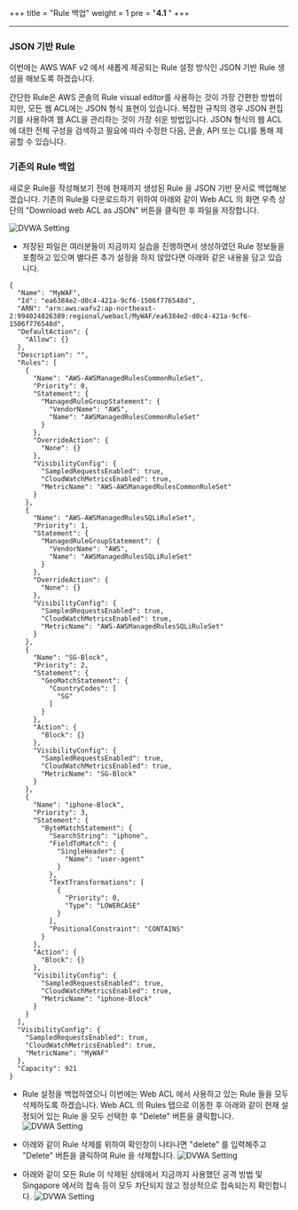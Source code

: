 +++
title = "Rule 백업"
weight = 1
pre = "<b>4.1 </b>"
+++

* * *
 
### JSON 기반 Rule

이번에는 AWS WAF v2 에서 새롭게 제공되는 Rule 설정 방식인 JSON 기반 Rule 생성을 해보도록 하겠습니다. 

간단한 Rule은 AWS 콘솔의 Rule visual editor를 사용하는 것이 가장 간편한 방법이지만, 모든 웹 ACL에는 JSON 형식 표현이 있습니다. 복잡한 규칙의 경우 JSON 편집기를 사용하여 웹 ACL을 관리하는 것이 가장 쉬운 방법입니다. JSON 형식의 웹 ACL에 대한 전체 구성을 검색하고 필요에 따라 수정한 다음, 콘솔, API 또는 CLI를 통해 제공할 수 있습니다. 

### 기존의 Rule 백업 

새로운 Rule을 작성해보기 전에 현재까지 생성된 Rule 을 JSON 기반 문서로 백업해보겠습니다. 기존의 Rule을 다운로드하기 위하여 아래와 같이 Web ACL 의 화면 우측 상단의 "Download web ACL as JSON" 버튼을 클릭한 후 파일을 저장합니다.

 ![DVWA Setting](/images/jsonedit1.png)

- 저장된 파일은 여러분들이 지금까지 실습을 진행하면서 생성하였던 Rule 정보들을 포함하고 있으며 별다른 추가 설정을 하지 않았다면 아래와 같은 내용을 담고 있습니다.
 
```
{
  "Name": "MyWAF",
  "Id": "ea6384e2-d0c4-421a-9cf6-1506f776548d",
  "ARN": "arn:aws:wafv2:ap-northeast-2:994024026389:regional/webacl/MyWAF/ea6384e2-d0c4-421a-9cf6-1506f776548d",
  "DefaultAction": {
    "Allow": {}
  },
  "Description": "",
  "Rules": [
    {
      "Name": "AWS-AWSManagedRulesCommonRuleSet",
      "Priority": 0,
      "Statement": {
        "ManagedRuleGroupStatement": {
          "VendorName": "AWS",
          "Name": "AWSManagedRulesCommonRuleSet"
        }
      },
      "OverrideAction": {
        "None": {}
      },
      "VisibilityConfig": {
        "SampledRequestsEnabled": true,
        "CloudWatchMetricsEnabled": true,
        "MetricName": "AWS-AWSManagedRulesCommonRuleSet"
      }
    },
    {
      "Name": "AWS-AWSManagedRulesSQLiRuleSet",
      "Priority": 1,
      "Statement": {
        "ManagedRuleGroupStatement": {
          "VendorName": "AWS",
          "Name": "AWSManagedRulesSQLiRuleSet"
        }
      },
      "OverrideAction": {
        "None": {}
      },
      "VisibilityConfig": {
        "SampledRequestsEnabled": true,
        "CloudWatchMetricsEnabled": true,
        "MetricName": "AWS-AWSManagedRulesSQLiRuleSet"
      }
    },
    {
      "Name": "SG-Block",
      "Priority": 2,
      "Statement": {
        "GeoMatchStatement": {
          "CountryCodes": [
            "SG"
          ]
        }
      },
      "Action": {
        "Block": {}
      },
      "VisibilityConfig": {
        "SampledRequestsEnabled": true,
        "CloudWatchMetricsEnabled": true,
        "MetricName": "SG-Block"
      }
    },
    {
      "Name": "iphone-Block",
      "Priority": 3,
      "Statement": {
        "ByteMatchStatement": {
          "SearchString": "iphone",
          "FieldToMatch": {
            "SingleHeader": {
              "Name": "user-agent"
            }
          },
          "TextTransformations": [
            {
              "Priority": 0,
              "Type": "LOWERCASE"
            }
          ],
          "PositionalConstraint": "CONTAINS"
        }
      },
      "Action": {
        "Block": {}
      },
      "VisibilityConfig": {
        "SampledRequestsEnabled": true,
        "CloudWatchMetricsEnabled": true,
        "MetricName": "iphone-Block"
      }
    }
  ],
  "VisibilityConfig": {
    "SampledRequestsEnabled": true,
    "CloudWatchMetricsEnabled": true,
    "MetricName": "MyWAF"
  },
  "Capacity": 921
}
```

- Rule 설정을 백업하였으니 이번에는 Web ACL 에서 사용하고 있는 Rule 들을 모두 삭제하도록 하겠습니다. Web ACL 의 Rules 탭으로 이동한 후 아래와 같이 현재 설정되어 있는 Rule 을 모두 선택한 후 "Delete" 버튼을 클릭합니다.
 ![DVWA Setting](/images/jsonedit2.png) 

- 아래와 같이 Rule 삭제를 위하여 확인창이 나타나면 "delete" 를 입력해주고 "Delete" 버튼을 클릭하여 Rule 을 삭제합니다.
 ![DVWA Setting](/images/jsonedit3.png)
 
- 아래와 같이 모든 Rule 이 삭제된 상태에서 지금까지 사용했던 공격 방법 및 Singapore 에서의 접속 등이 모두 차단되지 않고 정상적으로 접속되는지 확인합니다.
 ![DVWA Setting](/images/jsonedit4.png)

